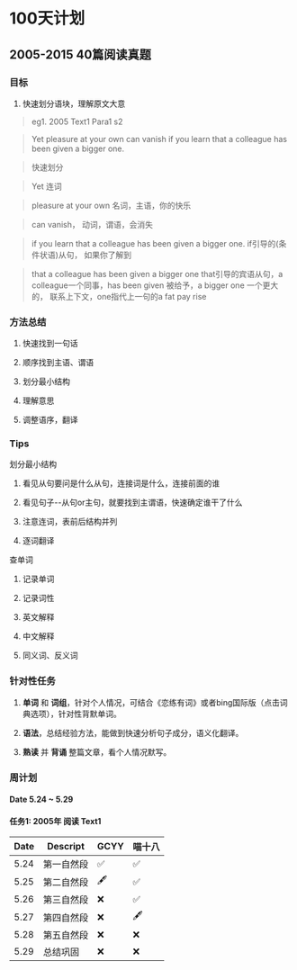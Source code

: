 # 100天计划

## 2005-2015 40篇阅读真题

### 目标 

1. 快速划分语块，理解原文大意

>eg1. 2005 Text1 Para1 s2

>Yet pleasure at your own can vanish if you learn that a colleague has been given a bigger one. 

>快速划分

>Yet 连词

>pleasure at your own 名词，主语，你的快乐

>can vanish， 动词，谓语，会消失

>if you learn that a colleague has been given a bigger one. if引导的(条件状语)从句， 如果你了解到

>that a colleague has been given a bigger one that引导的宾语从句，a colleague一个同事，has been given 被给予，a bigger one 一个更大的， 联系上下文，one指代上一句的a fat pay rise


### 方法总结

1. 快速找到一句话

1. 顺序找到主语、谓语

1. 划分最小结构

1. 理解意思

1. 调整语序，翻译

### Tips
划分最小结构

1. 看见从句要问是什么从句，连接词是什么，连接前面的谁

1.  看见句子--从句or主句，就要找到主谓语，快速确定谁干了什么

1. 注意连词，表前后结构并列

1. 逐词翻译

查单词

1.  记录单词

1.  记录词性

1.  英文解释

1.  中文解释

1.  同义词、反义词


### 针对性任务
1. __单词__ 和 __词组__，针对个人情况，可结合《恋练有词》或者bing国际版（点击词典选项），针对性背默单词。

1. __语法__，总结经验方法，能做到快速分析句子成分，语义化翻译。

1. __熟读__ 并 __背诵__ 整篇文章，看个人情况默写。

### 周计划

#### Date 5.24 ~ 5.29

#### 任务1: 2005年 阅读 Text1

|  Date  |                                Descript                 |  GCYY  |  喵十八 |
|  ----  |                                --------                 |  ----  |  ----- |
|  5.24  |  第一自然段                                              |   ✅   |   ✅   |
|  5.25  |  第二自然段                                              |   🖋    |   ✅   |
|  5.26  |  第三自然段                                              |   ❌   |   ✅   |
|  5.27  |  第四自然段                                              |   ❌   |   🖋   |
|  5.28  |  第五自然段                                              |   ❌   |   ❌   |
|  5.29  |  总结巩固                                                |   ❌   |   ❌   |
